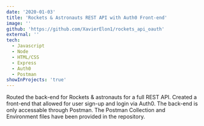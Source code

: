 ```yaml
---
date: '2020-01-03'
title: 'Rockets & Astronauts REST API with Auth0 Front-end'
image: ''
github: 'https://github.com/XavierElon1/rockets_api_oauth'
external: ''
tech:
  - Javascript
  - Node
  - HTML/CSS
  - Express
  - Auth0
  - Postman
showInProjects: 'true'
---
```


Routed the back-end for Rockets & astronauts for a full REST API. Created a front-end that allowed for user sign-up and login via Auth0. The back-end is only accessable through Postman. The Postman Collection and Environment files have been provided in the repository.
